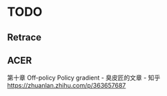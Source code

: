 # TODO

## Retrace

## ACER

第十章 Off-policy Policy gradient - 臭皮匠的文章 - 知乎
https://zhuanlan.zhihu.com/p/363657687
